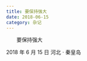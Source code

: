 ```yaml
---
title: 要保持强大
date: 2018-06-15
category: 杂记
---
```


　　要保持强大

<!--
　　要改变
　　要勇敢
　　要自信
　　要专注
　　要成长
　　要谦卑
　　要保持强大
　　要心如止水
　　要活在当下
　　要意志坚定
　　要面对生活
　　要自尊自爱

　　不能软弱
　　不能分心
　　不能胡思乱想
　　不能妄自菲薄
　　不能浪费时间
　　不能浪费精力
-->

2018 年 6 月 15 日 河北 · 秦皇岛
